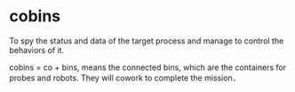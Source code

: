 # cobins
To spy the status and data of the target process and manage to control the behaviors of it.

cobins = co + bins, means the connected bins, which are the containers for probes and robots. They will cowork to complete the mission．
